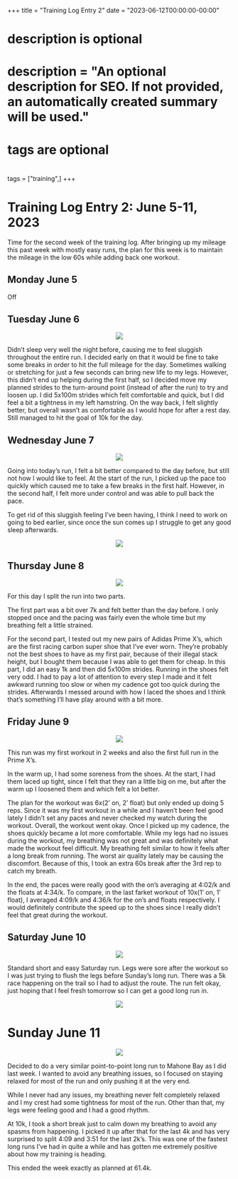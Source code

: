 +++
title = "Training Log Entry 2"
date = "2023-06-12T00:00:00-00:00"

#
# description is optional
#
# description = "An optional description for SEO. If not provided, an automatically created summary will be used."

#
# tags are optional
#
tags = ["training",]
+++

# Training Log Entry 2: June 5-11, 2023

Time for the second week of the training log.
After bringing up my mileage this past week with mostly easy runs, the plan for this week is to maintain the mileage in the low 60s while adding back one workout.

## Monday June 5

Off

## Tuesday June 6

<div style="text-align:center"><img src="/images/posts/training/2023/2/1.png.webp" /></div>

Didn’t sleep very well the night before, causing me to feel sluggish throughout the entire run.
I decided early on that it would be fine to take some breaks in order to hit the full mileage for the day.
Sometimes walking or stretching for just a few seconds can bring new life to my legs.
However, this didn’t end up helping during the first half, so I decided move my planned strides to the turn-around point (instead of after the run) to try and loosen up.
I did 5x100m strides which felt comfortable and quick, but I did feel a bit a tightness in my left hamstring.
On the way back, I felt slightly better, but overall wasn’t as comfortable as I would hope for after a rest day.
Still managed to hit the goal of 10k for the day.

## Wednesday June 7</h2>

<div style="text-align:center"><img src="/images/posts/training/2023/2/2.png.webp" /></div>

Going into today’s run, I felt a bit better compared to the day before, but still not how I would like to feel.
At the start of the run, I picked up the pace too quickly which caused me to take a few breaks in the first half.
However, in the second half, I felt more under control and was able to pull back the pace.

To get rid of this sluggish feeling I’ve been having, I think I need to work on going to bed earlier, since once the sun comes up I struggle to get any good sleep afterwards.

<div style="text-align:center"><img src="/images/gallery/2023/4.jpg.webp"></div>

## Thursday June 8

<div style="text-align:center"><img src="/images/posts/training/2023/2/3.png.webp" /></div>

For this day I split the run into two parts.

The first part was a bit over 7k and felt better than the day before.
I only stopped once and the pacing was fairly even the whole time but my breathing felt a little strained.

For the second part, I tested out my new pairs of Adidas Prime X’s, which are the first racing carbon super shoe that I’ve ever worn.
They’re probably not the best shoes to have as my first pair, because of their illegal stack height, but I bought them because I was able to get them for cheap.
In this part, I did an easy 1k and then did 5x100m strides.
Running in the shoes felt very odd.
I had to pay a lot of attention to every step I made and it felt awkward running too slow or when my cadence got too quick during the strides.
Afterwards I messed around with how I laced the shoes and I think that’s something I’ll have play around with a bit more.

## Friday June 9

<div style="text-align:center"><img src="/images/posts/training/2023/2/4.png.webp" /></div>

This run was my first workout in 2 weeks and also the first full run in the Prime X’s.

In the warm up, I had some soreness from the shoes.
At the start, I had them laced up tight, since I felt that they ran a little big on me, but after the warm up I loosened them and which felt a lot better.

The plan for the workout was 6x(2’ on, 2’ float) but only ended up doing 5 reps.
Since it was my first workout in a while and I haven’t been feel good lately I didn’t set any paces and never checked my watch during the workout.
Overall, the workout went okay.
Once I picked up my cadence, the shoes quickly became a lot more comfortable.
While my legs had no issues during the workout, my breathing was not great and was definitely what made the workout feel difficult.
My breathing felt similar to how it feels after a long break from running.
The worst air quality lately may be causing the discomfort.
Because of this, I took an extra 60s break after the 3rd rep to catch my breath.

In the end, the paces were really good with the on’s averaging at 4:02/k and the floats at 4:34/k.
To compare, in the last farket workout of 10x(1’ on, 1’ float), I averaged 4:09/k and 4:36/k for the on’s and floats respectively.
I would definitely contribute the speed up to the shoes since I really didn’t feel that great during the workout.

## Saturday June 10

<div style="text-align:center"><img src="/images/posts/training/2023/2/5.png.webp" /></div>

Standard short and easy Saturday run.
Legs were sore after the workout so I was just trying to flush the legs before Sunday’s long run.
There was a 5k race happening on the trail so I had to adjust the route.
The run felt okay, just hoping that I feel fresh tomorrow so I can get a good long run in.

<div style="text-align:center"><img src="/images/gallery/2023/5.jpg.webp"></div>

# Sunday June 11

<div style="text-align:center"><img src="/images/posts/training/2023/2/6.png.webp" /></div>

Decided to do a very similar point-to-point long run to Mahone Bay as I did last week.
I wanted to avoid any breathing issues, so I focused on staying relaxed for most of the run and only pushing it at the very end.

While I never had any issues, my breathing never felt completely relaxed and I my crest had some tightness for most of the run.
Other than that, my legs were feeling good and I had a good rhythm.

At 10k, I took a short break just to calm down my breathing to avoid any spasms from happening.
I picked it up after that for the last 4k and has very surprised to split 4:09 and 3:51 for the last 2k’s.
This was one of the fastest long runs I’ve had in quite a while and has gotten me extremely positive about how my training is heading.

This ended the week exactly as planned at 61.4k.
